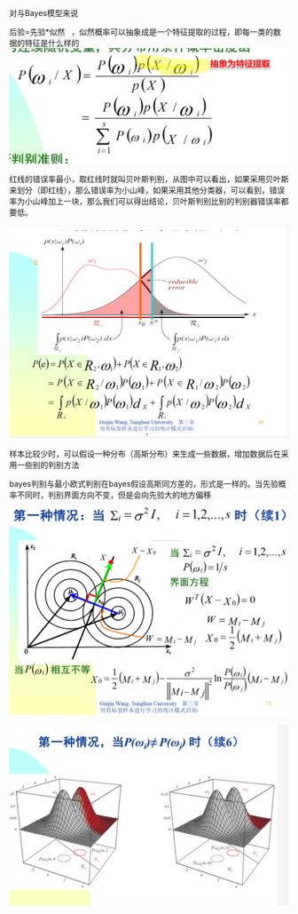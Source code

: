 对与Bayes模型来说

后验=先验*似然   ，似然概率可以抽象成是一个特征提取的过程，即每一类的数据的特征是什么样的
![](images/Bayes的一些理解_image_1.png)


红线的错误率最小，取红线时就叫贝叶斯判别，从图中可以看出，如果采用贝叶斯来划分（即红线），那么错误率为小山峰，如果采用其他分类器，可以看到，错误率为小山峰加上一块，那么我们可以得出结论，贝叶斯判别比别的判别器错误率都要低。

![](images/Bayes的一些理解_image_2.png)

样本比较少时，可以假设一种分布（高斯分布）来生成一些数据，增加数据后在采用一些别的判别方法

bayes判别与最小欧式判别在bayes假设高斯同方差的，形式是一样的。当先验概率不同时，判别界面方向不变，但是会向先验大的地方偏移
![](images/Bayes的一些理解_image_3.png)

![](images/Bayes的一些理解_image_4.png)